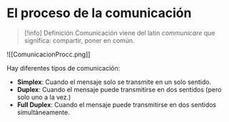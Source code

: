 # El proceso de la comunicación

> [!info] Definición
> Comunicación viene del latin *communicare* que significa: compartir, poner en común.

![[ComunicacionProcc.png]]

Hay diferentes tipos de comunicación:
- **Simplex**: Cuando el mensaje solo se transmite en un solo sentido.
- **Duplex**: Cuando el mensaje puede transmitirse en dos sentidos (pero solo uno a la vez.)
- **Full Duplex**: Cuando el mensaje puede transmitirse en dos sentidos simultáneamente.
